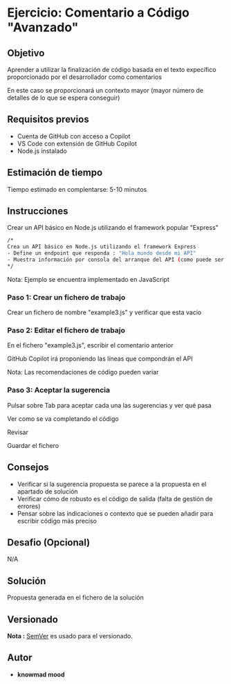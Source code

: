 # Ejercicio: Comentario a Código "Avanzado"

## Objetivo

Aprender a utilizar la finalización de código basada en el texto expecífico proporcionado por el desarrollador como comentarios

En este caso se proporcionará un contexto mayor (mayor número de detalles de lo que se espera conseguir)

## Requisitos previos

- Cuenta de GitHub con acceso a Copilot
- VS Code con extensión de GitHub Copilot
- Node.js instalado

## Estimación de tiempo

Tiempo estimado en complentarse: 5-10 minutos

## Instrucciones

Crear un API básico en Node.js utilizando el framework popular "Express"

```bash
/*
Crea un API básico en Node.js utilizando el framework Express
- Define un endpoint que responda : "Hola mundo desde mi API"
- Muestra información por consola del arranque del API (como puede ser el puerto)
*/
```

Nota: Ejemplo se encuentra implementado en JavaScript

### Paso 1: Crear un fichero de trabajo

Crear un fichero de nombre "example3.js" y verificar que esta vacio

### Paso 2: Editar el fichero de trabajo

En el fichero "example3.js", escribir el comentario anterior

GitHub Copilot irá proponiendo las líneas que compondrán el API

Nota: Las recomendaciones de código pueden variar

### Paso 3: Aceptar la sugerencia

Pulsar sobre Tab para aceptar cada una las sugerencias y ver qué pasa

Ver como se va completando el código

Revisar

Guardar el fichero

## Consejos

- Verificar si la sugerencia propuesta se parece a la propuesta en el apartado de solución
- Verificar cómo de robusto es el código de salida (falta de gestión de errores)
- Pensar sobre las indicaciones o contexto que se pueden añadir para escribir código más preciso

## Desafio (Opcional)

N/A

## Solución

Propuesta generada en el fichero de la solución


## Versionado

**Nota :** [SemVer](http://semver.org/) es usado para el versionado.

## Autor

* **knowmad mood**